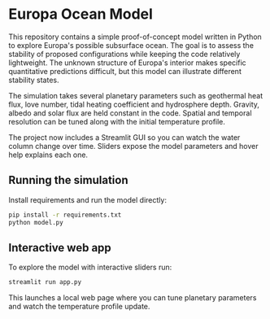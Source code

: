 # Europa Ocean Model

This repository contains a simple proof-of-concept model written in Python to
explore Europa's possible subsurface ocean. The goal is to assess the stability
of proposed configurations while keeping the code relatively lightweight. The
unknown structure of Europa's interior makes specific quantitative predictions
difficult, but this model can illustrate different stability states.

The simulation takes several planetary parameters such as geothermal heat flux,
love number, tidal heating coefficient and hydrosphere depth. Gravity, albedo
and solar flux are held constant in the code. Spatial and temporal resolution
can be tuned along with the initial temperature profile.

The project now includes a Streamlit GUI so you can watch the water column
change over time. Sliders expose the model parameters and hover help explains
each one.

## Running the simulation

Install requirements and run the model directly:

```bash
pip install -r requirements.txt
python model.py
```

## Interactive web app

To explore the model with interactive sliders run:

```bash
streamlit run app.py
```

This launches a local web page where you can tune planetary parameters and watch the temperature profile update.
